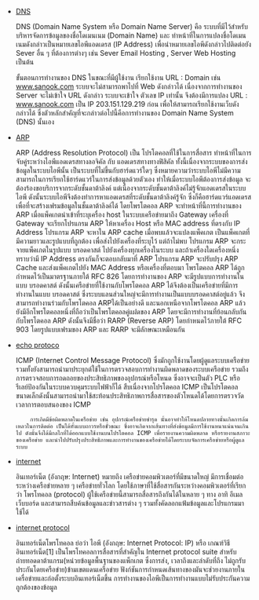 
- [DNS](https://youtu.be/eeQ6BqsWGLw)

  DNS (Domain Name System หรือ Domain Name Server) คือ ระบบที่มีไว้สำหรับบริหารจัดการข้อมูลของชื่อโดเมนเนม (Domain Name) และ ทำหน้าที่ในการแปลงชื่อโดเมนเนมดังกล่าวเป็นหมายเลขไอพีแอดเดรส (IP Address) เพื่อนำหมายเลขไอพีดังกล่าวไปติดต่อยัง Sever อื่น ๆ ที่ต้องการต่างๆ เช่น Sever Email Hosting , Server Web Hosting เป็นต้น

  ขั้นตอนการทำงานของ DNS
  ในขณะที่มีผู้ใช้งาน เรียกใช้งาน URL : Domain  เช่น www.sanook.com ระบบจะไม่สามารถพาไปที่ Web ดังกล่าวได้ เนื่องจากการทำงานของ Server จะไม่เข้าใจ URL ดังกล่าว ระบบจะเข้าใจ ตัวเลข IP เท่านั้น จึงต้องมีการแปลง URL : www.sanook.com เป็น IP 203.151.129.219 ก่อน เพื่อให้สามารถเรียกใช้งานเว็บดังกล่าวได้ ซึ่งตัวหลักสำคัญที่จะกล่าวต่อไปนี้คือการทำงานของ Domain Name System (DNS) นั้นเอง

- [ARP](https://youtu.be/k-OuILWXTyk)

  ARP (Address Resolution Protocol) เป็น โปรโตคอลที่ใช้ในการสื่อสาร ทำหน้าที่ในการจับคู่ระหว่างไอพีแอดเดรสทางลอจิคัล กับ แอดเดรสทางทางฟิสิคัล ทั้งนี้เนื่องจากระบบของการส่งข้อมูลในระบบไอพีนั้น เป็นระบบที่ไม่ขึ้นกับฮาร์ดแวร์ใดๆ ซึ่งหมายความว่าระบบไอพีไม่มีความสามารถในการเรียกใช้ฮาร์ดแวร์ในการส่งข้อมูลด้วยตัวเอง ทำให้เมื่อระบบไอพีต้องการส่งข้อมูล จะต้องร้องขอบริการจากระดับชั้นดาต้าลิงค์ แต่เนื่องจากระดับชั้นดาต้าลิงค์ไม่รู้จักแอดเดรสในระบบไอพี ดังนั้นระบบไอพีจึงต้องทำการหาแอดเดรสที่ระดับชั้นดาต้าลิงค์รู้จัก ซึ่งก็คือฮาร์ดแวร์แอดเดรส เพื่อที่จะสร้างเฟรมข้อมูลในชั้นดาต้าลิงค์ได้ โดยโพรโตคอล ARP จะทำหน้าที่นี้การทำงานของ ARP เมื่อแพ็คเกตนำเข้าที่ระบุเครื่อง host ในระบบเครือข่ายมาถึง Gateway เครื่องที่ Gateway จะเรียกโปรแกรม ARP ให้หาเครื่อง Host หรือ MAC address ที่ตรงกับ IP Address โปรแกรม ARP จะหาใน ARP cache เมื่อพบแล้วจะแปลงแพ็คเกต เป็นแพ็คเกตที่มีความยาวและรูปแบบที่ถูกต้อง เพื่อส่งไปยังเครื่องที่ระบุไว้ แต่ถ้าไม่พบ โปรแกรม ARP จะกระจายแพ็คเกตในรูปแบบ บรอดคาสต์ ไปยังเครื่องทุกเครื่องในระบบ และถ้าเครื่องใดเครื่องหนึ่งทราบว่ามี IP Address ตรงกันก็จะตอบกลับมาที่ ARP โปรแกรม ARP จะปรับปรุง ARP Cache และส่งแพ็คเกตไปยัง MAC Address หรือเครื่องที่ตอบมา โพรโตคอล ARP ได้ถูกกำหนดไว้เป็นมาตรฐานภายใต้ RFC 826 โดยการทำงานของ ARP จะมีรูปแบบการทำงานในแบบ บรอดคาสต์ ดังนั้นเครือข่ายที่ใช้งานกับโพรโตคอล ARP ได้จึงต้องเป็นเครือข่ายที่มีการทำงานในแบบ บรอดคาสต์ ซึ่งระบบแลนส่วนใหญ่จะมีการทำงานเป็นแบบบรอดคาสต์อยู่แล้ว จึงสามารถทำงานร่วมกับโพรโตคอล ARPได้เป็นอย่างดี และนอกเหนือจากโพรโตคอล ARP แล้วยังมีอีกโพรโตคอลหนึ่งที่ถือว่าเป็นโพรโตคอลคู่แฝดของ ARP โดยจะมีการทำงานที่ย้อนกลับกันกับโพรโตคอล ARP ดังนั้นจึงมีชื่อว่า RARP (Reverse ARP) โดยกำหนดไว้ภายใต้ RFC 903 โดยรูปแบบเฟรมของ ARP และ RARP จะมีลักษณะเหมือนกัน
  
- [echo protoco](https://youtu.be/tSD-kjm8q9U)

  ICMP (Internet Control Message Protocol) ซึ่งมักถูกใช้งานโดยผู้ดูแลระบบเครือข่าย รวมทั้งยังสามารถนำมาประยุกต์ใช้ในการตรวจสอบการทำงานผิดพลาดของระบบเครือข่าย รวมถึงการตรวจสอบการถดถอยของประสิทธิภาพของอุปกรณ์หรือโหนด ซึ่งอาจจะเป็นตัว PLC หรือ รีเลย์ป้องกันในระบบควบคุมระบบไฟฟ้าก็ได้ สืบเนื่องจากโปรโตคอล ICMP เป็นโปรโตคอลขนาดเล็กดังนั้นสามารถนำมาใช้สะท้อนประสิทธิภาพการสื่อสารของตัวโหนดได้โดยการตรวจวัดเวลาการตอบสนองของ ICMP

          การเกิดมีข้อผิดพลาดในเครือข่าย เช่น อุปกรณ์เครือข่ายชำรุด นั้นอาจทำให้โหนดปลายทางนั้นเกิดการล้มเหลวในการติดต่อ เป็นได้ทั้งแบบถาวรหรือชั่วขณะ ซึ่งอาจเกิดจากเส้นทางที่ส่งข้อมูลมีการใช้งานหนาแน่นจนเกินไป ดังนั้นจึงได้มีกลไกที่ได้ออกแบบใช้งานบนโปรโตคอล ICMP เพื่อรายงานความผิดพลาด หรือรายงานสภาวะของเครือข่าย และนำไปปรับปรุงประสิทธิภาพและการทำงานของเครือข่ายได้โดยระบบจัดการเครือข่ายหรือผู้ดูแลระบบ
          
- [internet](https://youtu.be/t-8QLeACc4Y)

  อินเทอร์เน็ต (อังกฤษ: Internet) หมายถึง เครือข่ายคอมพิวเตอร์ที่มีขนาดใหญ่ มีการเชื่อมต่อระหว่างเครือข่ายหลาย ๆ เครือข่ายทั่วโลก โดยใช้ภาษาที่ใช้สื่อสารกันระหว่างคอมพิวเตอร์ที่เรียกว่า โพรโทคอล (protocol) ผู้ใช้เครือข่ายนี้สามารถสื่อสารถึงกันได้ในหลาย ๆ ทาง อาทิ อีเมล เว็บบอร์ด และสามารถสืบค้นข้อมูลและข่าวสารต่าง ๆ รวมทั้งคัดลอกแฟ้มข้อมูลและโปรแกรมมาใช้ได้

- [internet protocol](https://youtu.be/NPrwDklNaFs)

  อินเทอร์เน็ตโพรโทคอล ย่อว่า ไอพี​ (อังกฤษ: Internet Protocol: IP) หรือ เกณฑ์วิธีอินเทอร์เน็ต[1] เป็นโพรโทคอลการสื่อสารที่สำคัญใน Internet protocol suite สำหรับถ่ายทอดดาต้าแกรม(หน่วยข้อมูลพื้นฐานของแพ็กเกต ซึ่งการส่ง, เวลาถึงและลำดับที่ถึง ไม่ถูกรับประกันโดยเครือข่าย)ข้ามเขตแดนเครือข่าย ฟังก์ชันการกำหนดเส้นทางของมันจะช่วยงานภายในเครื่อข่ายและก่อตั้งระบบอินเทอร์เน็ตขึ้น การทำงานของไอพีเป็นการทำงานแบบไม่รับประกันความถูกต้องของข้อมูล



